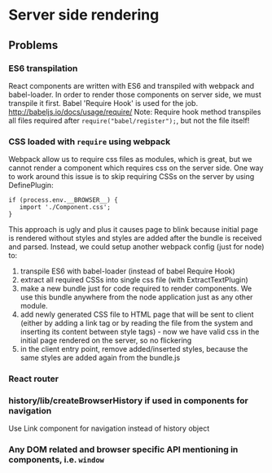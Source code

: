 # Server side rendering
## Problems

### ES6 transpilation
 React components are written with ES6 and transpiled with webpack and babel-loader.
 In order to render those components on server side, we must transpile it first. Babel 'Require Hook' is used for the job. http://babeljs.io/docs/usage/require/
 Note: Require hook method transpiles all files required after `require("babel/register");`, but not the file itself! 
 
### CSS loaded with `require` using webpack
 Webpack allow us to require css files as modules, which is great, but we cannot render a component which requires css on the server side.
 One way to work around this issue is to skip requiring CSSs on the server by using DefinePlugin: 
 ```
 if (process.env.__BROWSER__) {
    import './Component.css';
 }
 ```
 This approach is ugly and plus it causes page to blink because initial page is rendered without styles and styles are added after the bundle is received and parsed.
  Instead, we could setup another webpack config (just for node) to:
   1. transpile ES6 with babel-loader (instead of babel Require Hook)
   2. extract all required CSSs into single css file (with ExtractTextPlugin)
   3. make a new bundle just for code required to render components. We use this bundle anywhere from the node application just as any other module.
   4. add newly generated CSS file to HTML page that will be sent to client (either by adding a link tag or by reading the file from the system and inserting its content between style tags) - now we have valid css in the initial page rendered on the server, so no flickering
   5. in the client entry point, remove added/inserted styles, because the same styles are added again from the bundle.js

### React router
### history/lib/createBrowserHistory if used in components for navigation
  Use Link component for navigation instead of history object
 ### Any DOM related and browser specific API mentioning in components, i.e. `window`
 